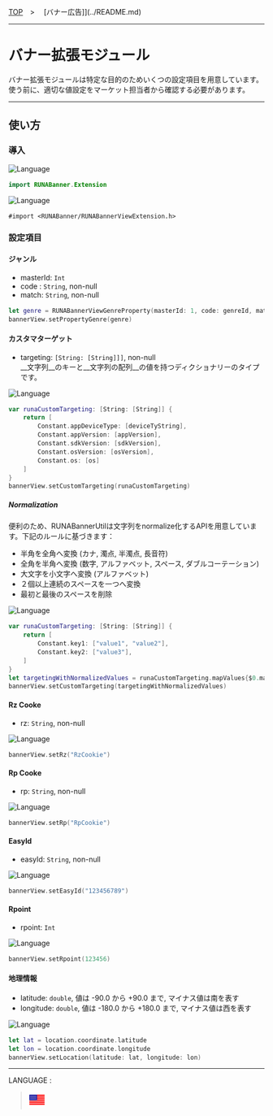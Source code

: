 [TOP](/README.md#top)　>　 [バナー広告]](../README.md)

---

# バナー拡張モジュール

バナー拡張モジュールは特定な目的のためいくつの設定項目を用意しています。<br>
使う前に、適切な値設定をマーケット担当者から確認する必要があります。

---

## 使い方

### 導入

![Language](http://img.shields.io/badge/language-Swift-red.svg?style=flat)
```Swift
import RUNABanner.Extension
```

![Language](http://img.shields.io/badge/language-ObjctiveC-red.svg?style=flat)
```Objc
#import <RUNABanner/RUNABannerViewExtension.h>
```

### 設定項目

#### ジャンル

- masterId: `Int`
- code : `String`, non-null
- match: `String`, non-null

```Swift
let genre = RUNABannerViewGenreProperty(masterId: 1, code: genreId, match: "man")
bannerView.setPropertyGenre(genre)
```

#### カスタマターゲット

- targeting: `[String: [String]]]`, non-null <br>
__文字列__のキーと__文字列の配列__の値を持つディクショナリーのタイプです。

![Language](http://img.shields.io/badge/language-Swift-red.svg?style=flat)
```Swift
var runaCustomTargeting: [String: [String]] {
    return [
        Constant.appDeviceType: [deviceTyString],
        Constant.appVersion: [appVersion],
        Constant.sdkVersion: [sdkVersion],
        Constant.osVersion: [osVersion],
        Constant.os: [os]
    ]
}
bannerView.setCustomTargeting(runaCustomTargeting)
```

##### Normalization
便利のため、RUNABannerUtilは文字列をnormalize化するAPIを用意しています。下記のルールに基づきます：

- 半角を全角へ変換 (カナ, 濁点, 半濁点, 長音符)
- 全角を半角へ変換 (数字, アルファベット, スペース, ダブルコーテーション)
- 大文字を小文字へ変換 (アルファベット)
- ２個以上連続のスペースを一つへ変換
- 最初と最後のスペースを削除

![Language](http://img.shields.io/badge/language-Swift-red.svg?style=flat)
```Swift
var runaCustomTargeting: [String: [String]] {
    return [
        Constant.key1: ["value1", "value2"],
        Constant.key2: ["value3"],
    ]
}
let targetingWithNormalizedValues = runaCustomTargeting.mapValues{$0.map(RUNABannerUtil.normalize(_:))}
bannerView.setCustomTargeting(targetingWithNormalizedValues)
```

#### Rz Cooke

- rz: `String`, non-null

![Language](http://img.shields.io/badge/language-Swift-red.svg?style=flat)
```Swift
bannerView.setRz("RzCookie")
```

#### Rp Cooke

- rp: `String`, non-null

![Language](http://img.shields.io/badge/language-Swift-red.svg?style=flat)
```Swift
bannerView.setRp("RpCookie")
```

#### EasyId

- easyId: `String`, non-null

![Language](http://img.shields.io/badge/language-Swift-red.svg?style=flat)
```Swift
bannerView.setEasyId("123456789")
```

#### Rpoint

- rpoint: `Int`

![Language](http://img.shields.io/badge/language-Swift-red.svg?style=flat)
```Swift
bannerView.setRpoint(123456)
```

#### 地理情報

- latitude: `double`, 値は -90.0 から +90.0 まで, マイナス値は南を表す
- longitude: `double`, 値は -180.0 から +180.0 まで, マイナス値は西を表す

![Language](http://img.shields.io/badge/language-Swift-red.svg?style=flat)
```Swift
let lat = location.coordinate.latitude
let lon = location.coordinate.longitude
bannerView.setLocation(latitude: lat, longitude: lon)
```

---

LANGUAGE :

> [![en](/doc/lang/en.png)](/doc/bannerads/extension/README.md)